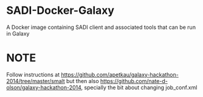 # SADI-Docker-Galaxy
A Docker image containing SADI client and associated tools that can be run in Galaxy

# NOTE

Follow instructions at https://github.com/apetkau/galaxy-hackathon-2014/tree/master/smalt but then also https://github.com/nate-d-olson/galaxy-hackathon-2014, specially the bit about changing job_conf.xml
